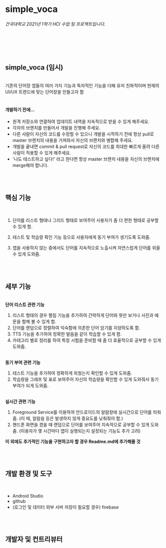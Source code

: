 # simple_voca

###### 건국대학교 2021년 1학기 HCI 수업 팀 프로젝트입니다. 
<br/><br/><br/>
## simple_voca (임시)
<br/>
기존의 단어장 앱들의 여러 가지 기능과 독자적인 기능을 더해 유저 친화적이며 현재의 UI/UX 트렌드에 맞는 단어장을 만들고자 함
<br/><br/>

#### 개발하기 전에...

- 원격 저장소와 연결하여 업데이트 내역을 지속적으로 받을 수 있게 해주세요.
- 각자의 브랜치를 만들어서 개발을 진행해 주세요. 
- 다른 사람이 자신의 코드를 수정할 수 있으니 개발을 시작하기 전에 항상 pull로 master 브랜치의 내용을 가져와서 자신의 브랜치와 병합해 주세요.
- 개발을 끝내면 commit & pull request로 자신의 코드를 최대한 빠르게 올려 다른 사람이 적용할 수 있게 해주세요.
- '나도 테스트하고 싶다!' 라고 한다면 항상 master 브랜치 내용을 자신의 브랜치에 merge해야 합니다. 


<br/><br/>
## 핵심 기능
<br/>

1. 단어를 리스트 형태나 그리드 형태로 보여주어 사용자가 좀 더 편한 형태로 공부할 수 있게 함.

2. 테스트 및 학습량 확인 기능 등으로 사용자에게 동기 부여가 생기도록 도와줌.

3. 앱을 사용하지 않는 중에서도 단어를 지속적으로 노출시켜 자연스럽게 단어를 외울 수 있게 도와줌.



<br/><br/>
## 세부 기능

<br/>
<b>단어 리스트 관련 기능</b>

1. 리스트 형태의 경우 펼침 기능을 추가하여 간략하게 단어와 뜻만 보거나 사진과 예문을 함께 볼 수 있게 함.
2. 단어를 랜덤으로 정렬하여 익숙함에 의존한 단어 암기를 지양하도록 함.
3. TTS 기능을 추가하여 정확한 발음을 같이 학습할 수 있게 함.
4. 카테고리 별로 정리를 하여 특정 시험을 준비할 때 좀 더 효율적으로 공부할 수 있게 도와줌.

<br/>
<b>동기 부여 관련 기능</b>

1. 테스트 기능을 추가하여 정확하게 외웠는지 확인할 수 있게 도와줌.
2. 학습량을 그래프 및 표로 보여주어 자신의 학습량을 확인할 수 있게 도와줘서 동기 부여가 되게 도와줌.

<br/>
<b>실시간 관련 기능</b>

1. Foreground Service를 이용하여 안드로이드의 알람창에 실시간으로 단어를 띄워줌. (이 때, 알람음 등은 발생하지 않게 중요도를 낮춰줘야 함.)
2. 핸드폰 화면을 켰을 때 랜덤으로 단어를 보여주어 지속적으로 공부할 수 있게 도와줌. (이용자가 몇 시간마다 앱이 실행되는지 설정되는 기능도 추가 고려)

<b>이 외에도 추가적인 기능을 구현하고자 할 경우 Readme.md에 추가해줄 것</b>


<br/><br/>
## 개발 환경 및 도구
<br/>

- Android Studio
- github
- (로그인 및 데이터 외부 서버 저장이 필요할 경우) firebase

<br/><br/>
## 개발자 및 컨트리뷰터

 

